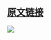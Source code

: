 
## [原文链接](https://ignite.apache.org/arch/memorycentric.html)


![](https://ignite.apache.org/images/durable_memory.png)
